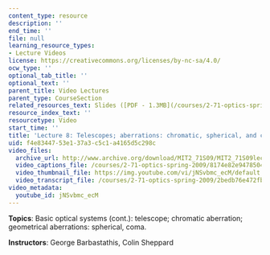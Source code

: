 ```yaml
---
content_type: resource
description: ''
end_time: ''
file: null
learning_resource_types:
- Lecture Videos
license: https://creativecommons.org/licenses/by-nc-sa/4.0/
ocw_type: ''
optional_tab_title: ''
optional_text: ''
parent_title: Video Lectures
parent_type: CourseSection
related_resources_text: Slides ([PDF - 1.3MB](/courses/2-71-optics-spring-2009/resources/mit2_71s09_lec08))
resource_index_text: ''
resourcetype: Video
start_time: ''
title: 'Lecture 8: Telescopes; aberrations: chromatic, spherical, and coma'
uid: f4e83447-53e1-37a3-c5c1-a4165d5c298c
video_files:
  archive_url: http://www.archive.org/download/MIT2_71S09/MIT2_71S09lec08_300k.mp4
  video_captions_file: /courses/2-71-optics-spring-2009/8174e82e947850469428f254abf5931b_jNSvbmc_ecM.vtt
  video_thumbnail_file: https://img.youtube.com/vi/jNSvbmc_ecM/default.jpg
  video_transcript_file: /courses/2-71-optics-spring-2009/2bedb76e472fbf1597ee12c47a10356c_jNSvbmc_ecM.pdf
video_metadata:
  youtube_id: jNSvbmc_ecM
---
```


**Topics**: Basic optical systems (cont.): telescope; chromatic aberration; geometrical aberrations: spherical, coma.

**Instructors**: George Barbastathis, Colin Sheppard

